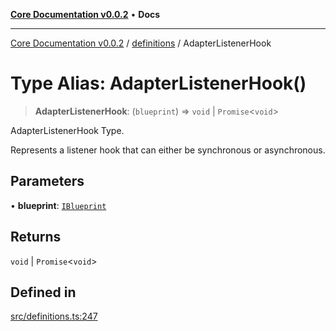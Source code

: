 [**Core Documentation v0.0.2**](../../README.md) • **Docs**

***

[Core Documentation v0.0.2](../../modules.md) / [definitions](../README.md) / AdapterListenerHook

# Type Alias: AdapterListenerHook()

> **AdapterListenerHook**: (`blueprint`) => `void` \| `Promise`\<`void`\>

AdapterListenerHook Type.

Represents a listener hook that can either be synchronous or asynchronous.

## Parameters

• **blueprint**: [`IBlueprint`](IBlueprint.md)

## Returns

`void` \| `Promise`\<`void`\>

## Defined in

[src/definitions.ts:247](https://github.com/stonemjs/core/blob/aa2a76ee3b0b5f73fa20c9cec0decb9263cddbc2/src/definitions.ts#L247)
